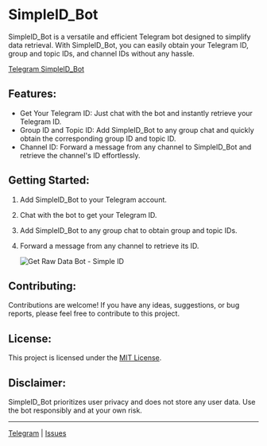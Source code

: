 # SimpleID_Bot

SimpleID_Bot is a versatile and efficient Telegram bot designed to simplify data retrieval. With SimpleID_Bot, you can easily obtain your Telegram ID, group and topic IDs, and channel IDs without any hassle. 

[Telegram SimpleID_Bot](https://t.me/simpleid_bot)

## Features:

-   Get Your Telegram ID: Just chat with the bot and instantly retrieve your Telegram ID.
-   Group ID and Topic ID: Add SimpleID_Bot to any group chat and quickly obtain the corresponding group ID and topic ID.
-   Channel ID: Forward a message from any channel to SimpleID_Bot and retrieve the channel's ID effortlessly.

## Getting Started:

1. Add SimpleID_Bot to your Telegram account.
2. Chat with the bot to get your Telegram ID.
3. Add SimpleID_Bot to any group chat to obtain group and topic IDs.
4. Forward a message from any channel to retrieve its ID.

   ![Get Raw Data Bot - Simple ID](https://haitrieu.com/wp-content/uploads/2023/09/simpleid_bot-by-haitrieu.png)

## Contributing:

Contributions are welcome! If you have any ideas, suggestions, or bug reports, please feel free to contribute to this project.

## License:

This project is licensed under the [MIT License](LICENSE).

## Disclaimer:

SimpleID_Bot prioritizes user privacy and does not store any user data. Use the bot responsibly and at your own risk.

---

[Telegram](https://t.me/simpleid_bot) | [Issues](https://github.com/dongphuchaitrieu/simpleid-bot/issues)

